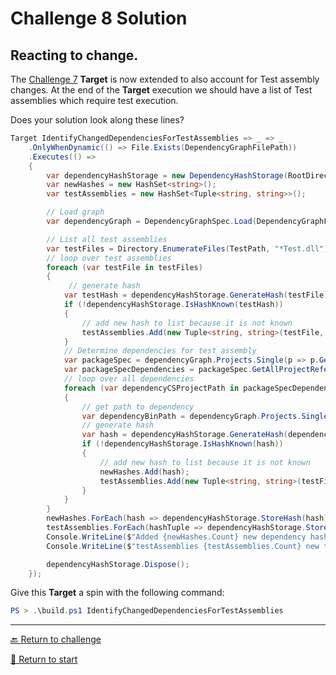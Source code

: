 # Challenge 8 Solution

## Reacting to change.

The [Challenge 7](../challenge7.md) **Target** is now extended to also account for Test assembly changes. At the end of the **Target** execution we should have a list of Test assemblies which require test execution.

Does your solution look along these lines?

```csharp
Target IdentifyChangedDependenciesForTestAssemblies => _ => _
    .OnlyWhenDynamic(() => File.Exists(DependencyGraphFilePath))
    .Executes(() =>
    {
        var dependencyHashStorage = new DependencyHashStorage(RootDirectory);
        var newHashes = new HashSet<string>();
        var testAssemblies = new HashSet<Tuple<string, string>>();

        // Load graph
        var dependencyGraph = DependencyGraphSpec.Load(DependencyGraphFilePath);

        // List all test assemblies
        var testFiles = Directory.EnumerateFiles(TestPath, "*Test.dll");
        // loop over test assemblies
        foreach (var testFile in testFiles)
        {
             // generate hash
            var testHash = dependencyHashStorage.GenerateHash(testFile);
            if (!dependencyHashStorage.IsHashKnown(testHash))
            {
                // add new hash to list because it is not known
                testAssemblies.Add(new Tuple<string, string>(testFile, testHash));
            }
            // Determine dependencies for test assembly
            var packageSpec = dependencyGraph.Projects.Single(p => p.GetBinPath() == testFile);
            var packageSpecDependencies = packageSpec.GetAllProjectReferences(dependencyGraph);
            // loop over all dependencies
            foreach (var dependencyCSProjectPath in packageSpecDependencies)
            { 
                // get path to dependency
                var dependencyBinPath = dependencyGraph.Projects.Single(p => p.FilePath == dependencyCSProjectPath).GetBinPath();
                // generate hash
                var hash = dependencyHashStorage.GenerateHash(dependencyBinPath);
                if (!dependencyHashStorage.IsHashKnown(hash))
                {
                    // add new hash to list because it is not known
                    newHashes.Add(hash);
                    testAssemblies.Add(new Tuple<string, string>(testFile, testHash));
                }
            }
        }
        newHashes.ForEach(hash => dependencyHashStorage.StoreHash(hash));
        testAssemblies.ForEach(hashTuple => dependencyHashStorage.StoreHash(hashTuple.Item2));
        Console.WriteLine($"Added {newHashes.Count} new dependency hashes");
        Console.WriteLine($"testAssemblies {testAssemblies.Count} new test hashes");

        dependencyHashStorage.Dispose();
    });
```

Give this **Target** a spin with the following command:
```powershell
PS > .\build.ps1 IdentifyChangedDependenciesForTestAssemblies
```

---------------------------------------
[🔙 Return to challenge](../challenge8.md)

[🚦 Return to start](../start.md)
